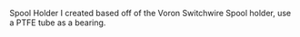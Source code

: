 Spool Holder I created based off of the Voron Switchwire Spool holder, use a PTFE tube as a bearing.
